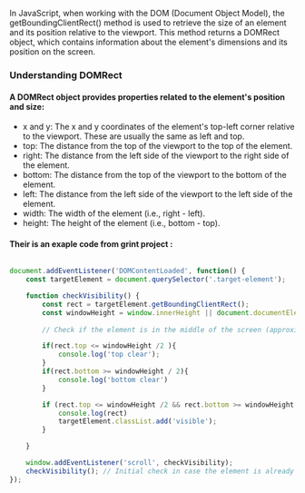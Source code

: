 In JavaScript, when working with the DOM (Document Object Model), the getBoundingClientRect() method is used to retrieve the size of an element and its position relative to the viewport. This method returns a DOMRect object, which contains information about the element's dimensions and its position on the screen.




### Understanding DOMRect

#### A DOMRect object provides properties related to the element's position and size:

- x and y: The x and y coordinates of the element's top-left corner relative to the viewport. These are usually the same as left and top.
- top: The distance from the top of the viewport to the top of the element.
- right: The distance from the left side of the viewport to the right side of the element.
- bottom: The distance from the top of the viewport to the bottom of the element.
- left: The distance from the left side of the viewport to the left side of the element.
- width: The width of the element (i.e., right - left).
- height: The height of the element (i.e., bottom - top).



#### Their is an exaple code from grint project : 

``` javascript

document.addEventListener('DOMContentLoaded', function() {
    const targetElement = document.querySelector('.target-element');

    function checkVisibility() {
        const rect = targetElement.getBoundingClientRect();
        const windowHeight = window.innerHeight || document.documentElement.clientHeight;
        
        // Check if the element is in the middle of the screen (approximately)

        if(rect.top <= windowHeight /2 ){
            console.log('top clear');
        }
        if(rect.bottom >= windowHeight / 2){
            console.log('bottom clear')
        }

        if (rect.top <= windowHeight /2 && rect.bottom >= windowHeight / 2) {
            console.log(rect)
            targetElement.classList.add('visible');
        }

    }

    window.addEventListener('scroll', checkVisibility);
    checkVisibility(); // Initial check in case the element is already in view
});

```
